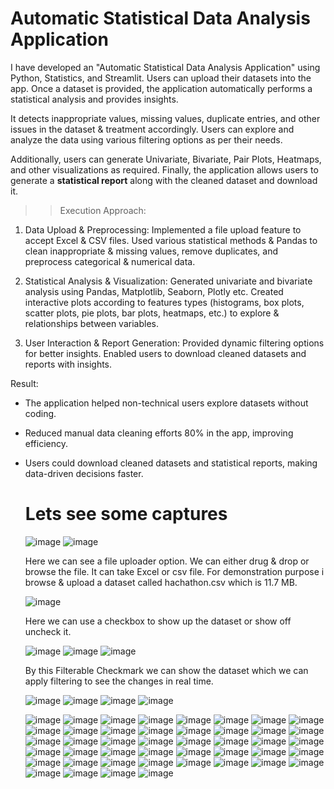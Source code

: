 # Automatic Statistical Data Analysis Application
I have developed an "Automatic Statistical Data Analysis Application" using Python, Statistics, and Streamlit.  Users can upload their datasets into the app. Once a dataset is provided, the application automatically performs a statistical analysis and provides insights.  

It detects inappropriate values, missing values, duplicate entries, and other issues in the dataset & treatment accordingly. Users can explore and analyze the data using various filtering options as per their needs.  

Additionally, users can generate Univariate, Bivariate, Pair Plots, Heatmaps, and other visualizations as required. Finally, the application allows users to generate a **statistical report** along with the cleaned dataset and download it.

 >>Execution Approach:

1. Data Upload & Preprocessing:
Implemented a file upload feature to accept Excel & CSV files.
Used various statistical methods & Pandas to clean inappropriate & missing values, remove duplicates, and preprocess categorical & numerical data.

2. Statistical Analysis & Visualization:
Generated univariate and bivariate analysis using Pandas, Matplotlib, Seaborn, Plotly etc.
Created interactive plots according to features types (histograms, box plots, scatter plots, pie plots, bar plots, heatmaps, etc.) to explore & relationships between variables.

3. User Interaction & Report Generation:
Provided dynamic filtering options for better insights.
Enabled users to download cleaned datasets and reports with insights.

Result:
- The application helped non-technical users explore datasets without coding.
- Reduced manual data cleaning efforts 80% in the app, improving efficiency.
- Users could download cleaned datasets and statistical reports, making data-driven decisions faster.

  # Lets see some captures
  ![image](https://github.com/user-attachments/assets/1376133a-d007-4e50-b0e4-618aa234953b)
  ![image](https://github.com/user-attachments/assets/aa7de330-7cf5-456b-ba27-5a3c3bce0974)
  
  Here we can see a file uploader option. We can either drug & drop or browse the file. It can take Excel or csv file.
  For demonstration purpose i browse & upload a dataset called hachathon.csv which is 11.7 MB.
  
  ![image](https://github.com/user-attachments/assets/f2cdea87-b2fa-4801-a4d5-9d5a1e77481e)
  
  Here we can use a checkbox to show up the dataset or show off uncheck it.
  
  ![image](https://github.com/user-attachments/assets/56f6f5ed-ba53-4ef1-a679-5ed112d2bbca)
  ![image](https://github.com/user-attachments/assets/595f2b1c-723b-44cc-89b2-2bf89def32f7)
  ![image](https://github.com/user-attachments/assets/5142d9bd-c989-4c75-890c-4111ee355611)
  
  By this Filterable Checkmark we can show the dataset which we can apply filtering to see the changes in real time.
  
  ![image](https://github.com/user-attachments/assets/9c412bc0-7604-4e1c-8a89-73c4af359ab3)
  ![image](https://github.com/user-attachments/assets/6cead9c2-3aa2-4954-8792-a064d2696cd9)
  ![image](https://github.com/user-attachments/assets/4e391edd-2298-45e2-a353-06cf2b11d558)
  ![image](https://github.com/user-attachments/assets/49a668c2-f5ee-4f25-8a59-fe6a4b0e9272)

  ![image](https://github.com/user-attachments/assets/6c826137-9591-4ff8-9c3c-69627aad4182)
  ![image](https://github.com/user-attachments/assets/a818570f-de31-4348-995d-7593891250cb)
  ![image](https://github.com/user-attachments/assets/7d167952-c3e0-4652-94ea-20356d6e9c97)
  ![image](https://github.com/user-attachments/assets/b2bbc9eb-e956-44d4-9c7f-08ca2e70066d)
  ![image](https://github.com/user-attachments/assets/fba80dcf-b371-4cec-a514-f314211bb535)
  ![image](https://github.com/user-attachments/assets/9f61bf90-ad9b-4779-8d1b-6a4f0eadd0f5)
  ![image](https://github.com/user-attachments/assets/31326989-f7b4-411e-8d45-65ad9869a352)
  ![image](https://github.com/user-attachments/assets/2fdb0de1-2646-4a8b-9550-97f1eca25bed)
  ![image](https://github.com/user-attachments/assets/3709be24-3c76-4a66-b8a2-5c6a6dee512e)
  ![image](https://github.com/user-attachments/assets/74af960c-9542-4767-bb18-1dea7ac80c19)
  ![image](https://github.com/user-attachments/assets/8c340ebd-a084-4ff4-b86d-59bf5a4315c3)
  ![image](https://github.com/user-attachments/assets/e5ce02e3-ccaf-4856-bc15-4617a58a0cf2)
  ![image](https://github.com/user-attachments/assets/98c7740e-b3b1-4287-9e17-a25fd1bbeeaf)
  ![image](https://github.com/user-attachments/assets/7018bc8c-16e4-430d-b9d8-4f4facaf8c3f)
  ![image](https://github.com/user-attachments/assets/b31ce754-5370-40ed-aa81-c768df224660)
  ![image](https://github.com/user-attachments/assets/09b85a5b-9b64-4fd3-a294-79d8227b1324)
  ![image](https://github.com/user-attachments/assets/a163a14c-4701-4b42-b8ae-1c0156901579)
  ![image](https://github.com/user-attachments/assets/aaf9a442-7b59-4dd0-ad99-5ad8d6fa3b72)
  ![image](https://github.com/user-attachments/assets/8caf4333-1968-440b-8902-f7769c1af862)
  ![image](https://github.com/user-attachments/assets/2d2becfc-67a3-47dd-a63f-81b2395ecfe0)
  ![image](https://github.com/user-attachments/assets/bf5cec42-a188-427f-b07c-e6055cf42ecd)
  ![image](https://github.com/user-attachments/assets/0e17f1e8-1b01-4617-8a0f-d963206222f3)
  ![image](https://github.com/user-attachments/assets/b3c1ee07-d8ca-4a5c-bf70-42bd80e346f9)
  ![image](https://github.com/user-attachments/assets/395eebcf-c3cd-434d-8155-1007d9d5eb35)
  ![image](https://github.com/user-attachments/assets/f1625a4e-0baa-4c70-a3b1-58fd2d8901ea)
  ![image](https://github.com/user-attachments/assets/ffd0f3c1-88f4-4556-bf2d-d14089cf5d0b)
  ![image](https://github.com/user-attachments/assets/0f058787-cf99-4692-9f54-dedec55e9202)
  ![image](https://github.com/user-attachments/assets/fc5d479e-b147-44ea-b9e4-5fbeda15cdf1)
  ![image](https://github.com/user-attachments/assets/fa6a6d9a-16bc-4760-addf-764ac9109631)
  ![image](https://github.com/user-attachments/assets/1e16a4c5-3158-4ab7-89a7-02cf03f2c797)
  ![image](https://github.com/user-attachments/assets/c55b862e-7263-4ec0-b5ab-ab083de1993b)
  ![image](https://github.com/user-attachments/assets/4993e78b-40b0-4850-9e98-c001a33549ac)
  ![image](https://github.com/user-attachments/assets/9e4fd811-a652-4826-be97-635b3eabc4de)
  ![image](https://github.com/user-attachments/assets/c7c4b55b-a29c-4038-a79d-aca3adcdeeab)
  ![image](https://github.com/user-attachments/assets/e3ae9487-9a38-4f87-a25c-72f63863da92)
  ![image](https://github.com/user-attachments/assets/09c3e40c-0bde-437e-988e-015e906984a1)
  ![image](https://github.com/user-attachments/assets/409aeb2f-c789-4457-98e1-2d4da4d4d435)
  ![image](https://github.com/user-attachments/assets/11ddd5b1-eae5-45bd-8916-15abfd090e2d)
  ![image](https://github.com/user-attachments/assets/89938f1b-16f6-42e9-931e-a9936b59741d)
  ![image](https://github.com/user-attachments/assets/0c89cbf5-aece-4d41-8d6a-8a8ad192b4ab)
  ![image](https://github.com/user-attachments/assets/8c6dd968-a5bd-4c0d-a53b-b6b265090c39)
  ![image](https://github.com/user-attachments/assets/606358b9-8aab-4845-a070-9e00d0e1f121)
  ![image](https://github.com/user-attachments/assets/c75f23ef-732a-4fc5-856d-c5db5db91049)
  ![image](https://github.com/user-attachments/assets/c0034e6a-655f-44fc-bdc5-917879f69461)











































  









  


  



